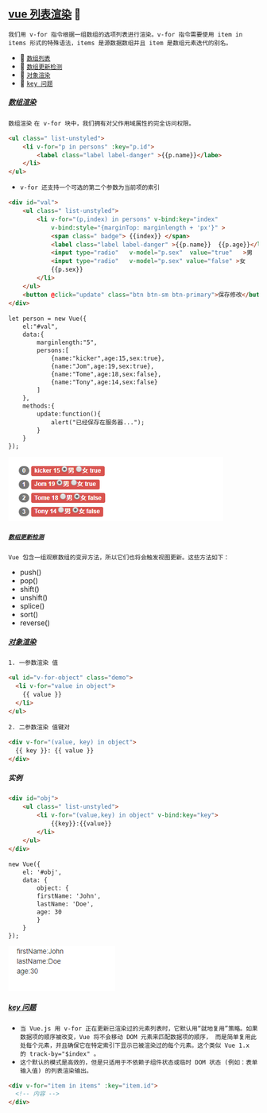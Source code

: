[vue 列表渲染](#top) :maple_leaf: <b id="top"></b> 
----
`我们用 v-for 指令根据一组数组的选项列表进行渲染。v-for 指令需要使用 item in items 形式的特殊语法，items 是源数据数组并且 item 是数组元素迭代的别名。`

* :maple_leaf: [`数组列表`](#array)
* :maple_leaf: [`数组更新检测`](#array)
* :maple_leaf: [`对象渲染`](#object)
* :maple_leaf: [`key 问题`](#key)

##### [数组渲染](#top)  <b id="array"></b> 
`数组渲染` `在 v-for 块中，我们拥有对父作用域属性的完全访问权限。`
```html
<ul class=" list-unstyled">
    <li v-for="p in persons" :key="p.id">
        <label class="label label-danger" >{{p.name}}</labe>
    </li>
</ul>
```
* `v-for 还支持一个可选的第二个参数为当前项的索引`
```html
<div id="val">
    <ul class=" list-unstyled">
        <li v-for="(p,index) in persons" v-bind:key="index" 
            v-bind:style="{marginTop: marginlength + 'px'}" >
            <span class=" badge"> {{index}} </span> 
            <label class="label label-danger" >{{p.name}}  {{p.age}}</labe> 
            <input type="radio"   v-model="p.sex"  value="true"   >男
            <input type="radio"   v-model="p.sex" value="false" >女
            {{p.sex}}
        </li>
    </ul>
    <button @click="update" class="btn btn-sm btn-primary">保存修改</button>
</div>
```
```node
let person = new Vue({
    el:"#val",
    data:{
        marginlength:"5",
        persons:[
            {name:"kicker",age:15,sex:true},
            {name:"Jom",age:19,sex:true},
            {name:"Tome",age:18,sex:false},            
            {name:"Tony",age:14,sex:false}
        ]          
    },
    methods:{
        update:function(){
            alert("已经保存在服务器...");
        }
    }
});
```
![结果图](/Resources/vue/for-array.png)

##### [`数组更新检测`](#array)
`Vue 包含一组观察数组的变异方法，所以它们也将会触发视图更新。这些方法如下：`
* push()
* pop()
* shift()
* unshift()
* splice()
* sort()
* reverse()
##### [对象渲染](#top)  <b id="object"></b> 
`1. 一参数渲染 值`
```html
<ul id="v-for-object" class="demo">
  <li v-for="value in object">
    {{ value }}
  </li>
</ul>
```
`2. 二参数渲染 值键对`
```html
<div v-for="(value, key) in object">
  {{ key }}: {{ value }}
</div>
```
##### 实例 
```html
<div id="obj">
    <ul class=" list-unstyled">
        <li v-for="(value,key) in object" v-bind:key="key">
            {{key}}:{{value}}
        </li>
    </ul>
</div>
```
```node
new Vue({
    el: '#obj',
    data: {
        object: {
        firstName: 'John',
        lastName: 'Doe',
        age: 30
        }
    }
});
```
![结果图](/Resources/vue/for-object.png)

##### [key 问题](#top)  <b id="key"></b> 
* `当 Vue.js 用 v-for 正在更新已渲染过的元素列表时，它默认用“就地复用”策略。如果数据项的顺序被改变，Vue 将不会移动 DOM 元素来匹配数据项的顺序， 而是简单复用此处每个元素，并且确保它在特定索引下显示已被渲染过的每个元素。这个类似 Vue 1.x 的 track-by="$index" 。`
* `这个默认的模式是高效的，但是只适用于不依赖子组件状态或临时 DOM 状态 (例如：表单输入值) 的列表渲染输出。`
```html
<div v-for="item in items" :key="item.id">
  <!-- 内容 -->
</div>
```
